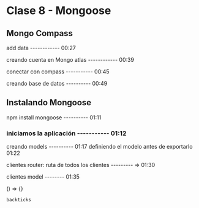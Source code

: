 # Clase 8 - Mongoose
## Mongo Compass
add data ------------ 00:27

creando cuenta en Mongo atlas ------------ 00:39

conectar con compass ----------- 00:45

creando base de datos ---------- 00:49

## Instalando Mongoose 

npm install mongoose ---------- 01:11

### iniciamos la aplicación ----------- 01:12

creando models ---------- 01:17
definiendo el modelo antes de exportarlo 01:22

clientes router: ruta de todos los clientes --------- => 01:30

clientes model -------- 01:35


() => {}

`backticks`

